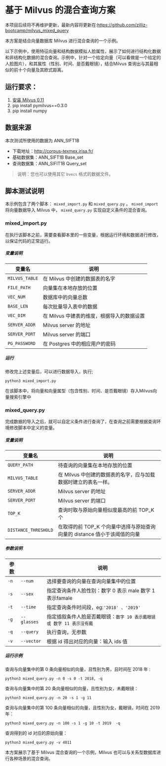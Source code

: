 # 基于 Milvus 的混合查询方案

本项目后续将不再维护更新，最新内容将更新在:https://github.com/zilliz-bootcamp/milvus_mixed_query

本方案是结合向量数据库 Milvus 进行混合查询的一个示例。

以下示例中，使用特征向量和结构数据模拟人脸属性，展示了如何进行结构化数据和非结构化数据的混合查询。示例中，针对一个给定向量（可以看做是一个给定的人脸图片），和其属性（性别、时间、是否戴眼镜），结合Milvus 查询出与其最相似的前十个向量及其欧式距离。

## 运行要求：

1. [安装 Milvus 0.11](https://www.milvus.io/cn/docs/v0.11.0/milvus_docker-gpu.md)
3. pip install pymilvus==0.3.0
4. pip install numpy

## 数据来源

本次测试所使用的数据为 ANN_SIFT1B

- 下载地址：<http://corpus-texmex.irisa.fr/>
- 基础数据集：ANN_SIFT1B Base_set
- 查询数据集：ANN_SIFIT1B Query_set

> 说明：您也可以使用其它 `bvecs` 格式的数据文件。

## 脚本测试说明

本示例包含了两个脚本： `mixed_import.py` 和 `mixed_query.py` 。
`mixed_import` 将向量数据导入 Milvus 中， `mixed_query.py` 实现自定义条件的混合查询。

### mixed_import.py

在执行该脚本之前，需要查看脚本里的一些变量，根据运行环境和数据进行修改，以保证代码的正常运行。

##### 变量说明

| 变量名 | 说明 |
| --- | --- |
| `MILVUS_TABLE` |在 Milvus 中创建的数据表的名字|
| `FILE_PATH` |向量集在本地存放的位置|
| `VEC_NUM` |数据库中的向量总数|
| `BASE_LEN` |每次批量导入表中的数据|
| `VEC_DIM` |在 Milvus 中建表的维度，根据导入的数据设置|
| `SERVER_ADDR` |Milvus server 的地址|
| `SERVER_PORT` |Milvus server 的端口|
| `PG_PASSWORD` |在 Postgres 中的相应用户的密码|

##### 运行

修改完上述变量后，可以进行数据导入，执行;

```shell
python3 mixed_import.py
```

在该脚本中，将向量和向量属型（包含性别、时间、是否戴眼镜）存入Milvus向量搜索引擎中

### mixed_query.py

完成数据的导入之后，就可以自定义条件进行查询了，在查询之前需要根据查询环境修改脚本中定义的变量。

##### 变量说明

| 变量名 | 说明 |
| --- | --- |
|`QUERY_PATH` |待查询的向量集在本地存放的位置|
|`MILVUS_TABLE` |在 Milvus 中创建的数据表的名字，应与加载数据时建立的表名一样。|
|`SERVER_ADDR` |Milvus server 的地址|
|`SERVER_PORT` |Milvus server 的端口|
|`TOP_K` |查询时取与原始向量相似度最高的前 TOP_K 个|
|`DISTANCE_THRESHOLD` |在取得的前 TOP_K 个向量中选择与原始查询向量的 distance 值小于该阈值的向量|


##### 参数说明

| 参数 |           | 说明                                                         |
| ---- | --------- | ------------------------------------------------------------ |
| `-n`   | `--num`     | 选择要查询的向量在查询向量集中的位置                         |
| `-s`   | `--sex`     | 指定查询条件人脸性别：数字 0 表示 male  数字 1 表示famale |
| `-t`   | `--time`    | 指定查询条件时间段，eg:`'2018' 、'2019'` |
| `-g`   | `--glasses` | 指定插叙条件人脸是否戴眼镜：`数字 10 表示戴眼镜 或 数字 11 表示没有戴` |
| `-q`   | `--query`   | 执行查询，无参数                                             |
| `-v`   | `--vector`  | 根据 id 得出对应的向量：输入 ids 值                          |

##### 运行示例

查询与向量集中的第 0 条向量相似的向量，且性别为男，且时间在 2018 年 :

```shell
python3 mixed_query.py -n 0 -s 0 -t 2018, -q
```

查询与向量集中的第 20 条向量相似的向量，且性别为女，未戴眼镜：

```shell
python3 mixed_query.py -n 20 -s 1 -g 11
```

查询与向量集中的第 100 条向量相似的向量，且性别为女，戴眼镜，时间在 2019 年：

```shell
python3 mixed_query.py -n 100 -s 1 -g 10 -t 2019  -q
```

查询得到的 id 对应的原始向量：

```shell
python3 mixed_query.py -v 4011
```

本方案展示了基于 Milvus 混合查询的一个示例，Milvus  也可以与关系型数据库进行各种场景的混合查询。

